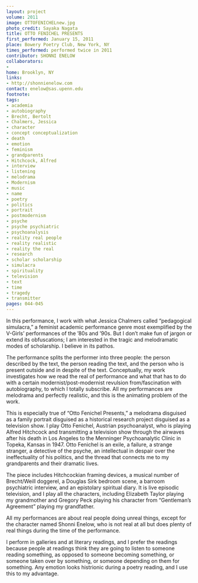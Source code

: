 ```yaml
---
layout: project
volume: 2011
image: OTTOFENICHELnew.jpg
photo_credit: Sayaka Nagata
title: OTTO FENICHEL PRESENTS
first_performed: January 15, 2011
place: Bowery Poetry Club, New York, NY
times_performed: performed twice in 2011
contributor: SHONNI ENELOW
collaborators:
- 
home: Brooklyn, NY
links:
- http://shonnienelow.com
contact: enelow@sas.upenn.edu
footnote: 
tags:
- academia
- autobiography
- Brecht, Bertolt
- Chalmers, Jessica
- character
- concept conceptualization
- death
- emotion
- feminism
- grandparents
- Hitchcock, Alfred
- interview
- listening
- melodrama
- Modernism
- music
- name
- poetry
- politics
- portrait
- postmodernism
- psyche
- psyche psychiatric
- psychoanalysis
- reality real people
- reality realistic
- reality the real
- research
- scholar scholarship
- simulacra
- spirituality
- television
- text
- time
- tragedy
- transmitter
pages: 044-045
---
```


In this performance, I work with what Jessica Chalmers called “pedagogical simulacra,” a feminist academic performance genre most exemplified by the V-Girls’ performances of the ’80s and ’90s. But I don’t make fun of jargon or extend its obfuscations; I am interested in the tragic and melodramatic modes of scholarship. I believe in its pathos. 

The performance splits the performer into three people: the person described by the text, the person reading the text, and the person who is present outside and in despite of the text. Conceptually, my work investigates how we read the real of performance and what that has to do with a certain modernist/post-modernist revulsion from/fascination with autobiography, to which I totally subscribe. All my performances are melodrama and perfectly realistic, and this is the animating problem of the work. 

This is especially true of “Otto Fenichel Presents,” a melodrama disguised as a family portrait disguised as a historical research project disguised as a television show. I play Otto Fenichel, Austrian psychoanalyst, who is playing Alfred Hitchcock and transmitting a television show through the airwaves after his death in Los Angeles to the Menninger Psychoanalytic Clinic in Topeka, Kansas in 1947. Otto Fenichel is an exile, a failure, a strange stranger, a detective of the psyche, an intellectual in despair over the ineffectuality of his politics, and the thread that connects me to my grandparents and their dramatic lives. 

The piece includes Hitchcockian framing devices, a musical number of Brecht/Weill doggerel, a Douglas Sirk bedroom scene, a barroom psychiatric interview, and an epistolary spiritual diary. It is live episodic television, and I play all the characters, including Elizabeth Taylor playing my grandmother and Gregory Peck playing his character from “Gentleman’s Agreement” playing my grandfather. 

All my performances are about real people doing unreal things, except for the character named Shonni Enelow, who is not real at all but does plenty of real things during the time of the performance.

I perform in galleries and at literary readings, and I prefer the readings because people at readings think they are going to listen to someone reading something, as opposed to someone becoming something, or someone taken over by something, or someone depending on them for something. Any emotion looks histrionic during a poetry reading, and I use this to my advantage.
